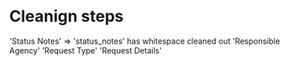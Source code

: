 


# Cleanign steps

'Status Notes' => 'status_notes' has whitespace cleaned out
'Responsible Agency'
'Request Type'
'Request Details'
